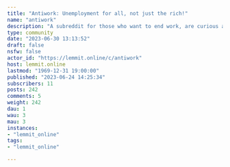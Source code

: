 ```yaml
---
title: "Antiwork: Unemployment for all, not just the rich!" 
name: "antiwork"
description: "A subreddit for those who want to end work, are curious about ending work, want to get the most out of a work-free life, want more information on..."
type: community
date: "2023-06-30 13:13:52"
draft: false
nsfw: false
actor_id: "https://lemmit.online/c/antiwork"
host: lemmit.online
lastmod: "1969-12-31 19:00:00"
published: "2023-06-24 14:25:34"
subscribers: 11
posts: 242
comments: 5
weight: 242
dau: 1
wau: 3
mau: 3
instances:
- "lemmit_online"
tags: 
- "lemmit_online"

---
```

